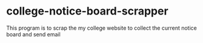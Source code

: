 # college-notice-board-scrapper
This program is to scrap the my college website to collect the current notice board and send email 
